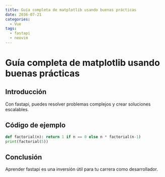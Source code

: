 ```yaml
---
title: Guía completa de matplotlib usando buenas prácticas
date: 2036-07-21
categories:
  - Vue
tags:
  - fastapi
  - neovim
---
```


# Guía completa de matplotlib usando buenas prácticas

## Introducción

Con fastapi, puedes resolver problemas complejos y crear soluciones escalables.

## Código de ejemplo

```python
def factorial(n): return 1 if n == 0 else n * factorial(n-1)
print(factorial(5))
```

## Conclusión

Aprender fastapi es una inversión útil para tu carrera como desarrollador.